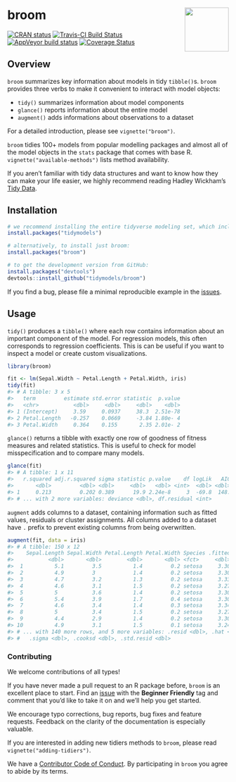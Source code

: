 
<!-- README.md is generated from README.Rmd. Please edit that file -->

# broom <img src="man/figures/logo.png" align="right" width="100" />

[![CRAN
status](https://www.r-pkg.org/badges/version/broom)](https://cran.r-project.org/package=broom)
[![Travis-CI Build
Status](https://travis-ci.org/tidymodels/broom.svg?branch=master)](https://travis-ci.org/tidymodels/broom)
[![AppVeyor build
status](https://ci.appveyor.com/api/projects/status/github/tidymodels/broom?branch=master&svg=true)](https://ci.appveyor.com/project/tidymodels/broom)
[![Coverage
Status](https://img.shields.io/codecov/c/github/tidymodels/broom/master.svg)](https://codecov.io/github/tidymodels/broom?branch=master)

## Overview

`broom` summarizes key information about models in tidy `tibble()`s.
`broom` provides three verbs to make it convenient to interact with
model objects:

  - `tidy()` summarizes information about model components
  - `glance()` reports information about the entire model
  - `augment()` adds informations about observations to a dataset

For a detailed introduction, please see `vignette("broom")`.

`broom` tidies 100+ models from popular modelling packages and almost
all of the model objects in the `stats` package that comes with base R.
`vignette("available-methods")` lists method availability.

If you aren’t familiar with tidy data structures and want to know how
they can make your life easier, we highly recommend reading Hadley
Wickham’s [Tidy Data](http://www.jstatsoft.org/v59/i10).

## Installation

``` r
# we recommend installing the entire tidyverse modeling set, which includes broom:
install.packages("tidymodels")

# alternatively, to install just broom:
install.packages("broom")

# to get the development version from GitHub:
install.packages("devtools")
devtools::install_github("tidymodels/broom")
```

If you find a bug, please file a minimal reproducible example in the
[issues](https://github.com/tidymodels/broom/issues).

## Usage

`tidy()` produces a `tibble()` where each row contains information about
an important component of the model. For regression models, this often
corresponds to regression coefficients. This is can be useful if you
want to inspect a model or create custom visualizations.

``` r
library(broom)

fit <- lm(Sepal.Width ~ Petal.Length + Petal.Width, iris)
tidy(fit)
#> # A tibble: 3 x 5
#>   term         estimate std.error statistic  p.value
#>   <chr>           <dbl>     <dbl>     <dbl>    <dbl>
#> 1 (Intercept)     3.59     0.0937     38.3  2.51e-78
#> 2 Petal.Length   -0.257    0.0669     -3.84 1.80e- 4
#> 3 Petal.Width     0.364    0.155       2.35 2.01e- 2
```

`glance()` returns a tibble with exactly one row of goodness of fitness
measures and related statistics. This is useful to check for model
misspecification and to compare many models.

``` r
glance(fit)
#> # A tibble: 1 x 11
#>   r.squared adj.r.squared sigma statistic p.value    df logLik   AIC   BIC
#>       <dbl>         <dbl> <dbl>     <dbl>   <dbl> <int>  <dbl> <dbl> <dbl>
#> 1     0.213         0.202 0.389      19.9 2.24e-8     3  -69.8  148.  160.
#> # ... with 2 more variables: deviance <dbl>, df.residual <int>
```

`augment` adds columns to a dataset, containing information such as
fitted values, residuals or cluster assignments. All columns added to a
dataset have `.` prefix to prevent existing columns from being
overwritten.

``` r
augment(fit, data = iris)
#> # A tibble: 150 x 12
#>    Sepal.Length Sepal.Width Petal.Length Petal.Width Species .fitted .se.fit
#>           <dbl>       <dbl>        <dbl>       <dbl> <fct>     <dbl>   <dbl>
#>  1          5.1         3.5          1.4         0.2 setosa     3.30  0.0532
#>  2          4.9         3            1.4         0.2 setosa     3.30  0.0532
#>  3          4.7         3.2          1.3         0.2 setosa     3.33  0.0547
#>  4          4.6         3.1          1.5         0.2 setosa     3.27  0.0526
#>  5          5           3.6          1.4         0.2 setosa     3.30  0.0532
#>  6          5.4         3.9          1.7         0.4 setosa     3.30  0.0497
#>  7          4.6         3.4          1.4         0.3 setosa     3.34  0.0546
#>  8          5           3.4          1.5         0.2 setosa     3.27  0.0526
#>  9          4.4         2.9          1.4         0.2 setosa     3.30  0.0532
#> 10          4.9         3.1          1.5         0.1 setosa     3.24  0.0574
#> # ... with 140 more rows, and 5 more variables: .resid <dbl>, .hat <dbl>,
#> #   .sigma <dbl>, .cooksd <dbl>, .std.resid <dbl>
```

### Contributing

We welcome contributions of all types\!

If you have never made a pull request to an R package before, `broom` is
an excellent place to start. Find an
[issue](https://github.com/tidymodels/broom/issues/) with the **Beginner
Friendly** tag and comment that you’d like to take it on and we’ll help
you get started.

We encourage typo corrections, bug reports, bug fixes and feature
requests. Feedback on the clarity of the documentation is especially
valuable.

If you are interested in adding new tidiers methods to `broom`, please
read `vignette("adding-tidiers")`.

We have a [Contributor Code of
Conduct](https://github.com/tidymodels/broom/blob/master/.github/CODE_OF_CONDUCT.md).
By participating in `broom` you agree to abide by its terms.
